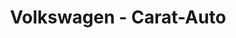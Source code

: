 ---
title: "Volkswagen - Carat-Auto"
url: /longeville-en-barrois/volkswagen-carat-auto/
shop: Autohaus
---